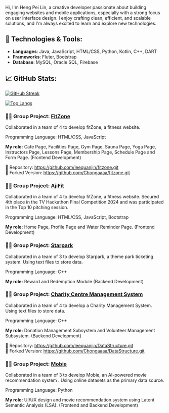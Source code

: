 Hi, I'm Heng Pei Lin, a creative developer passionate about building engaging websites and mobile applications, especially with a strong focus on user interface design. I enjoy crafting clean, efficient, and scalable solutions, and I'm always excited to learn and explore new technologies.

## 🔧 Technologies & Tools:
- **Languages**: Java, JavaScript, HTML/CSS, Python, Kotlin, C++, DART
- **Frameworks**: Fluter, Bootstrap
- **Database**: MySQL, Oracle SQL, Firebase



## 📈 GitHub Stats:
[![GitHub Streak](https://github-readme-streak-stats-pi-bice.vercel.app?user=Chongaaaa&theme=vue-dark)](https://git.io/streak-stats)

[![Top Langs](https://github-readme-stats-lyart-zeta-54.vercel.app/api/top-langs/?username=Chongaaaa&layout=donut&theme=vue-dark&langs_count=8)](https://github.com/anuraghazra/github-readme-stats)



### 🧑‍💻 Group Project: [FitZone](https://github.com/leequanjin/fitzone.git)  
Collaborated in a team of 4 to develop fitZone, a fitness website.

Programming Language: HTML/CSS, JavaScript

**My role:** Cafe Page, Facilities Page, Gym Page, Sauna Page, Yoga Page, Instructors Page, Lessons Page, Membership Page, Schedule Page and Form Page. (Frontend Development)
  
🔗 Repository: https://github.com/leequanjin/fitzone.git  
🔁 Forked Version: https://github.com/Chongaaaa/fitzone.git



### 🧑‍💻 Group Project: [AjiFit](https://github.com/Chongaaaa/AjiFit_Hackathon.git)  
Collaborated in a team of 4 to develop fitZone, a fitness website. Secured 4th place in the TV Hackathon Final Competition 2024 and was participated in the Top 10 pitching session.

Programming Language: HTML/CSS, JavaScript, Bootstrap

**My role:** Home Page, Profile Page and Water Reminder Page. (Frontend Development)



### 🧑‍💻 Group Project: [Starpark](https://github.com/Chongaaaa/StarPark.git)  
Collaborated in a team of 3 to develop Starpark, a theme park ticketing system. Using text files to store data.

Programming Language: C++

**My role:** Reward and Redemption Module (Backend Development)



### 🧑‍💻 Group Project: [Charity Centre Management System](https://github.com/leequanjin/DataStructure.git)  
Collaborated in a team of 4 to develop a Charity Management System. Using text files to store data.

Programming Language: C++

**My role:** Donation Management Subsystem and Volunteer Management Subsystem. (Backend Development)
  
🔗 Repository: https://github.com/leequanjin/DataStructure.git  
🔁 Forked Version: https://github.com/Chongaaaa/DataStructure.git



### 🧑‍💻 Group Project: [Mobie](https://github.com/Chongaaaa/Python-AI.git)  
Collaborated in a team of 3 to develop Mobie, an AI-powered movie recommendation system . Using online datasets as the primary data source.

Programming Language: Python

**My role:** UI/UX design and movie recommendation system using Latent Semantic Analysis (LSA). (Frontend and Backend Development)
